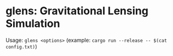 # glens: Gravitational Lensing Simulation

Usage: `glens <options>` (example: `cargo run --release -- $(cat config.txt)`)
